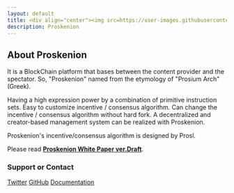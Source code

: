 ```yaml
---
layout: default
title: <div align="center"><img src=https://user-images.githubusercontent.com/6259384/52863883-42ec5100-317c-11e9-89f4-640f7bd26938.png "proskenion"></div>
description: Proskenion
---
```


## About Proskenion

It is a BlockChain platform that bases between the content provider and the spectator. So, "Proskenion" named from the etymology of "Prosium Arch" (Greek).

Having a high expression power by a combination of primitive instruction sets.
Easy to customize incentive / consensus algorithm.
Can change the incentive / consensus algorithm without hard fork.
A decentralized and creator-based management system can be realized with Proskenion.

Proskenion's incentive/consensus algorithm is designed by Prosl.

Please read **[Proskenion White Paper ver.Draft](https://proskenion.github.io/whitepaper/Proskenion.pdf)**.

### Support or Contact

[Twitter](https://twitter.com/public_sate)
[GitHub](https://github.com/proskenion/proskenion)
[Documentation](https://proskenion.github.io/docs)
